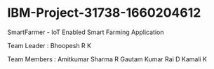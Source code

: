 # IBM-Project-31738-1660204612
SmartFarmer - IoT Enabled Smart Farming Application

Team Leader :
    Bhoopesh R K

Team Members :
    Amitkumar Sharma R
    Gautam Kumar Rai D
    Kamali K
